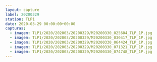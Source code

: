 ```yaml
---
layout: capture
label: 20200329
station: TLP1
date: 2020-03-29 00:00:00+00:00
capturas:
  - imagem: TLP1/2020/202003/20200329/M20200330_025604_TLP_1P.jpg
  - imagem: TLP1/2020/202003/20200329/M20200330_030417_TLP_1P.jpg
  - imagem: TLP1/2020/202003/20200329/M20200330_064424_TLP_1P.jpg
  - imagem: TLP1/2020/202003/20200329/M20200330_071321_TLP_1P.jpg
  - imagem: TLP1/2020/202003/20200329/M20200330_074748_TLP_1P.jpg
---
```

